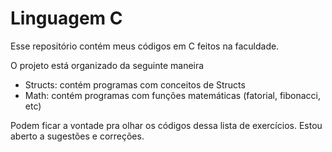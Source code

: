 # Linguagem C
Esse repositório contém meus códigos em C feitos na faculdade.

O projeto está organizado da seguinte maneira
- Structs: contém programas com conceitos de Structs
- Math: contém programas com funções matemáticas (fatorial, fibonacci, etc)

Podem ficar a vontade pra olhar os códigos dessa lista de exercícios. Estou aberto a sugestões e correções.
